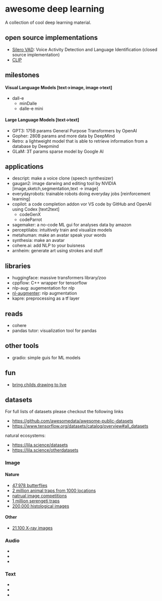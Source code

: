 # awesome deep learning
A collection of cool deep learning material.

## open source implementations
- [Silero VAD](https://github.com/snakers4/silero-vad): Voice Activity Detection and Language Identification (closed source implementation)
- [CLIP](https://github.com/openai/CLIP)

## milestones
#### Visual Language Models [text->image, image->text]
- dall-e
  - minDalle
  - dalle-e mini
#### Large Language Models [text->text]
- GPT3: 175B params General Purpose Transformers by OpenAI 
- Gopher: 280B params and more data by DeepMind
- Retro: a lightweight model that is able to retrieve information from a database by Deepmind
- GLaM: 3T params sparse model by Google AI

## applications
- descript: make a voice clone (speech synthesizer)
- gaugan2: image darwing and editing tool by NVIDIA [image,sketch,segmentation,text -> image]
- everydayrobots: trainable robots doing everyday jobs [reinforcement learning]
- copilot: a code completion addon vor VS code by GitHub and OpenAI using Codex [text2text]
  - codeGenX
  - codeParrot 
- sagemaker: a no-code ML gui for analyses data by amazon
- perceptilabs: intuitively train and visualize models
- metahuman: make an avatar speak your words
- synthesia: make an avatar
- cohere.ai: add NLP to your buisness
- arnheim: generate art using strokes and stuff

## libraries
- huggingface: massive transformers library/zoo
- cppflow: C++ wrapper for tensorflow
- nlp-aug: augementation for nlp
- [nl-augmenter](https://github.com/GEM-benchmark/NL-Augmenter): nlp augmentation
- kapre: preprocessing as a tf layer

## reads
- cohere
- pandas tutor: visualization tool for pandas

## other tools
- gradio: simple guis for ML models

## fun
- [bring childs drawing to live](https://sketch.metademolab.com/)

## datasets
For full lists of datasets please checkout the following links
- https://github.com/awesomedata/awesome-public-datasets
- https://www.tensorflow.org/datasets/catalog/overview#all_datasets

natural ecosystems:
- https://lila.science/datasets
- https://lila.science/otherdatasets

### Image
#### Nature
- [47,978 butterflies](https://www.research-collection.ethz.ch/handle/20.500.11850/365379)
- [2 million animal traps from 1000 locations](https://lila.science/datasets/swg-camera-traps)
- [natrual image competitions](https://github.com/visipedia/inat_comp)
- [1 million serengeti traps](https://lila.science/datasets/snapshot-serengeti)
- [200,000 histological images](https://heidata.uni-heidelberg.de/dataset.xhtml?persistentId=doi:10.11588/data/8LKEZF)
#### Other
- [21.100 X-ray images](https://domingomery.ing.puc.cl/material/gdxray/)

### Audio
- []()
- []()
- []()

### Text
- []()
- []()
- []()


